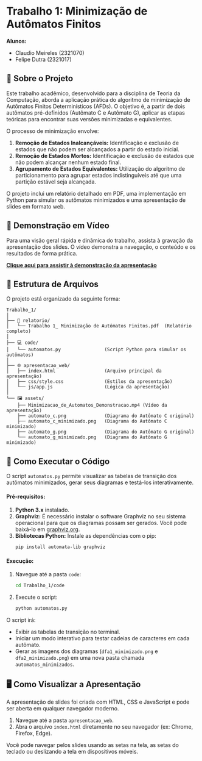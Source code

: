# Trabalho 1: Minimização de Autômatos Finitos

**Alunos:**
* Claudio Meireles (2321070)
* Felipe Dutra (2321017)

## 🎯 Sobre o Projeto

Este trabalho acadêmico, desenvolvido para a disciplina de Teoria da Computação, aborda a aplicação prática do algoritmo de minimização de Autômatos Finitos Determinísticos (AFDs). O objetivo é, a partir de dois autômatos pré-definidos (Autômato C e Autômato G), aplicar as etapas teóricas para encontrar suas versões minimizadas e equivalentes.

O processo de minimização envolve:
1.  **Remoção de Estados Inalcançáveis:** Identificação e exclusão de estados que não podem ser alcançados a partir do estado inicial.
2.  **Remoção de Estados Mortos:** Identificação e exclusão de estados que não podem alcançar nenhum estado final.
3.  **Agrupamento de Estados Equivalentes:** Utilização do algoritmo de particionamento para agrupar estados indistinguíveis até que uma partição estável seja alcançada.

O projeto inclui um relatório detalhado em PDF, uma implementação em Python para simular os autômatos minimizados e uma apresentação de slides em formato web.

## 🎥 Demonstração em Vídeo

Para uma visão geral rápida e dinâmica do trabalho, assista à gravação da apresentação dos slides. O vídeo demonstra a navegação, o conteúdo e os resultados de forma prática.

[**Clique aqui para assistir à demonstração da apresentação**](assets/Minimização_de_Autômatos_Finitos.mp4)

## 📁 Estrutura de Arquivos

O projeto está organizado da seguinte forma:

```
Trabalho_1/
│
├── 📄 relatorio/
│   └── Trabalho 1_ Minimização de Autômatos Finitos.pdf  (Relatório completo)
│
├── 💻 code/
│   └── automatos.py                (Script Python para simular os autômatos)
│
├── 🌐 apresentacao_web/
│   ├── index.html                  (Arquivo principal da apresentação)
│   ├── css/style.css               (Estilos da apresentação)
│   └── js/app.js                   (Lógica da apresentação)
│
└── 🖼️ assets/
    ├── Minimizacao_de_Automatos_Demonstracao.mp4 (Vídeo da apresentação)
    ├── automato_c.png              (Diagrama do Autômato C original)
    ├── automato_c_minimizado.png   (Diagrama do Autômato C minimizado)
    ├── automato_g.png              (Diagrama do Autômato G original)
    └── automato_g_minimizado.png   (Diagrama do Autômato G minimizado)
```

## 🚀 Como Executar o Código

O script `automatos.py` permite visualizar as tabelas de transição dos autômatos minimizados, gerar seus diagramas e testá-los interativamente.

#### **Pré-requisitos:**
1.  **Python 3.x** instalado.
2.  **Graphviz:** É necessário instalar o software Graphviz no seu sistema operacional para que os diagramas possam ser gerados. Você pode baixá-lo em [graphviz.org](https://graphviz.org/download/).
3.  **Bibliotecas Python:** Instale as dependências com o pip:
    ```bash
    pip install automata-lib graphviz
    ```

#### **Execução:**
1.  Navegue até a pasta `code`:
    ```bash
    cd Trabalho_1/code
    ```
2.  Execute o script:
    ```bash
    python automatos.py
    ```

O script irá:
* Exibir as tabelas de transição no terminal.
* Iniciar um modo interativo para testar cadeias de caracteres em cada autômato.
* Gerar as imagens dos diagramas (`dfa1_minimizado.png` e `dfa2_minimizado.png`) em uma nova pasta chamada `automatos_minimizados`.

## 🖥️ Como Visualizar a Apresentação

A apresentação de slides foi criada com HTML, CSS e JavaScript e pode ser aberta em qualquer navegador moderno.

1.  Navegue até a pasta `apresentacao_web`.
2.  Abra o arquivo `index.html` diretamente no seu navegador (ex: Chrome, Firefox, Edge).

Você pode navegar pelos slides usando as setas na tela, as setas do teclado ou deslizando a tela em dispositivos móveis.
